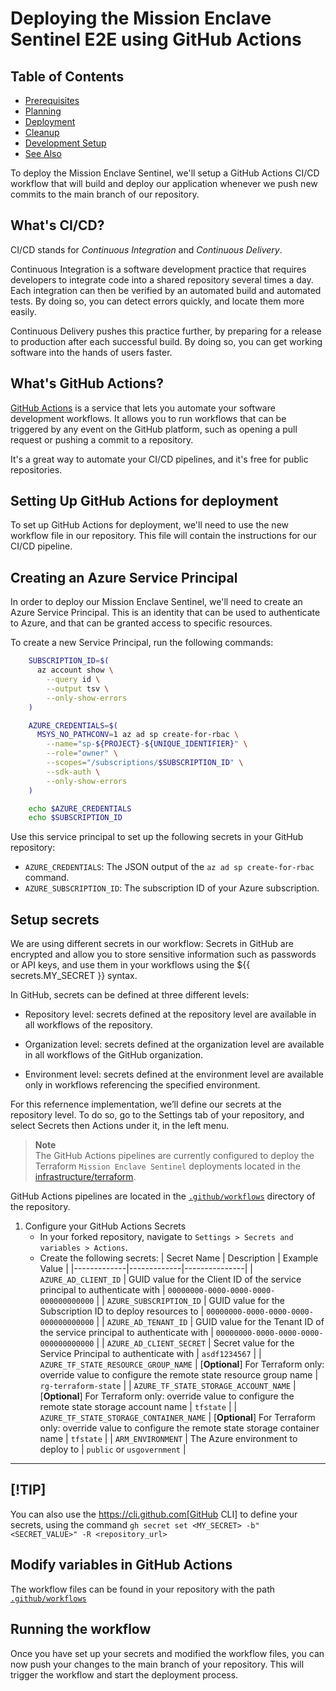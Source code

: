 # Deploying the Mission Enclave Sentinel E2E using GitHub Actions

## Table of Contents

- [Prerequisites](#prerequisites)  
- [Planning](#planning)  
- [Deployment](#deployment)  
- [Cleanup](#cleanup)  
- [Development Setup](#development-setup)  
- [See Also](#see-also)

To deploy the Mission Enclave Sentinel, we'll setup a GitHub Actions CI/CD workflow that will build and deploy our application whenever we push new commits to the main branch of our repository.

## What's CI/CD?

CI/CD stands for _Continuous Integration_ and _Continuous Delivery_.

Continuous Integration is a software development practice that requires developers to integrate code into a shared repository several times a day.
Each integration can then be verified by an automated build and automated tests.
By doing so, you can detect errors quickly, and locate them more easily.

Continuous Delivery pushes this practice further, by preparing for a release to production after each successful build.
By doing so, you can get working software into the hands of users faster.

## What's GitHub Actions?

[GitHub Actions](https://github.com/features/actions) is a service that lets you automate your software development workflows.
It allows you to run workflows that can be triggered by any event on the GitHub platform, such as opening a pull request or pushing a commit to a repository.

It's a great way to automate your CI/CD pipelines, and it's free for public repositories.

## Setting Up GitHub Actions for deployment

To set up GitHub Actions for deployment, we'll need to use the new workflow file in our repository.
This file will contain the instructions for our CI/CD pipeline.

## Creating an Azure Service Principal

In order to deploy our Mission Enclave Sentinel, we'll need to create an Azure Service Principal.
This is an identity that can be used to authenticate to Azure, and that can be granted access to specific resources.

To create a new Service Principal, run the following commands:

```bash
    SUBSCRIPTION_ID=$(
      az account show \
        --query id \
        --output tsv \
        --only-show-errors
    )

    AZURE_CREDENTIALS=$(
      MSYS_NO_PATHCONV=1 az ad sp create-for-rbac \
        --name="sp-${PROJECT}-${UNIQUE_IDENTIFIER}" \
        --role="owner" \
        --scopes="/subscriptions/$SUBSCRIPTION_ID" \
        --sdk-auth \
        --only-show-errors
    )

    echo $AZURE_CREDENTIALS
    echo $SUBSCRIPTION_ID     
```

Use this service principal to set up the following secrets in your GitHub repository:

- `AZURE_CREDENTIALS`: The JSON output of the `az ad sp create-for-rbac` command.
- `AZURE_SUBSCRIPTION_ID`: The subscription ID of your Azure subscription.

## Setup secrets

We are using different secrets in our workflow: Secrets in GitHub are encrypted and allow you to store sensitive information such as passwords or API keys, and use them in your workflows using the ${{ secrets.MY_SECRET }} syntax.

In GitHub, secrets can be defined at three different levels:

- Repository level: secrets defined at the repository level are available in all workflows of the repository.

- Organization level: secrets defined at the organization level are available in all workflows of the GitHub organization.

- Environment level: secrets defined at the environment level are available only in workflows referencing the specified environment.

For this refernence implementation, we’ll define our secrets at the repository level. To do so, go to the Settings tab of your repository, and select Secrets then Actions under it, in the left menu.

> **Note**  
  The GitHub Actions pipelines are currently configured to deploy the Terraform `Mission Enclave Sentinel` deployments located in the [infrastructure/terraform](../infrastructure/terraform/).

GitHub Actions pipelines are located in the [`.github/workflows`](.github/workflows/) directory of the repository.

1. Configure your GitHub Actions Secrets
    - In your forked repository, navigate to `Settings > Secrets and variables > Actions`.
    - Create the following secrets:
      | Secret Name | Description | Example Value |
      |-------------|-------------|---------------|
      | `AZURE_AD_CLIENT_ID` | GUID value for the Client ID of the service principal to authenticate with | `00000000-0000-0000-0000-000000000000` |
      | `AZURE_SUBSCRIPTION_ID` | GUID value for the Subscription ID to deploy resources to | `00000000-0000-0000-0000-000000000000` |
      | `AZURE_AD_TENANT_ID` | GUID value for the Tenant ID of the service principal to authenticate with | `00000000-0000-0000-0000-000000000000` |
      | `AZURE_AD_CLIENT_SECRET` | Secret value for the Service Principal to authenticate with | `asdf1234567` |
      | `AZURE_TF_STATE_RESOURCE_GROUP_NAME` | [**Optional**] For Terraform only: override value to configure the remote state resource group name | `rg-terraform-state` |
      | `AZURE_TF_STATE_STORAGE_ACCOUNT_NAME` | [**Optional**] For Terraform only: override value to configure the remote state storage account name | `tfstate` |
      | `AZURE_TF_STATE_STORAGE_CONTAINER_NAME` | [**Optional**] For Terraform only: override value to configure the remote state storage container name | `tfstate` |
      | `ARM_ENVIRONMENT` | The Azure environment to deploy to | `public` or `usgovernment` |

---

## [!TIP]

You can also use the <https://cli.github.com[GitHub> CLI] to define your secrets, using the command `gh secret set <MY_SECRET> -b"<SECRET_VALUE>" -R <repository_url>`

## Modify variables in GitHub Actions

The workflow files can be found in your repository with the path [`.github/workflows`](../../../.github/workflows/)

## Running the workflow

Once you have set up your secrets and modified the workflow files, you can now push your changes to the main branch of your repository. This will trigger the workflow and start the deployment process.
